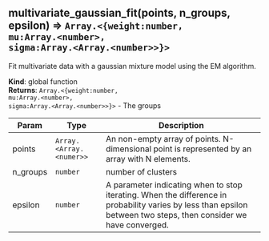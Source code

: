 <a name="multivariate_gaussian_fit"></a>

## multivariate_gaussian_fit(points, n_groups, epsilon) ⇒ <code>Array.&lt;{weight:number, mu:Array.&lt;number&gt;, sigma:Array.&lt;Array.&lt;number&gt;&gt;}&gt;</code>
Fit multivariate data with a gaussian mixture model using the EM algorithm.

**Kind**: global function  
**Returns**: <code>Array.&lt;{weight:number, mu:Array.&lt;number&gt;, sigma:Array.&lt;Array.&lt;number&gt;&gt;}&gt;</code> - The groups  

| Param | Type | Description |
| --- | --- | --- |
| points | <code>Array.&lt;Array.&lt;numer&gt;&gt;</code> | An non-empty array of points. N-dimensional point is represented by an array with N elements. |
| n_groups | <code>number</code> | number of clusters |
| epsilon | <code>number</code> | A parameter indicating when to stop iterating. When the difference in probability varies by less than epsilon between two steps, then consider we have converged. |

